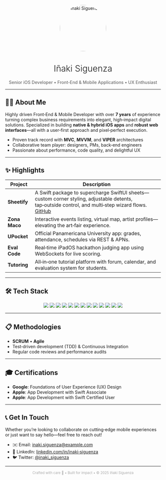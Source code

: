 <p align="center">
  <img src="https://your‑avatar.url/avatar.png" alt="Iñaki Siguenza" width="150" style="border-radius:75px;" />
</p>

<h1 align="center" style="font-weight: 300;">Iñaki Siguenza</h1>
<p align="center" style="font-weight: 500; color: #6e6e6e;">
  Senior iOS Developer • Front‑End & Mobile Applications • UX Enthusiast
</p>

---

## 👨‍💻 About Me

Highly driven Front‑End & Mobile Developer with over **7 years** of experience turning complex business requirements into elegant, high‑impact digital solutions. Specialized in building **native & hybrid iOS apps** and **robust web interfaces**—all with a user‑first approach and pixel‑perfect execution.

- Proven track record with **MVC**, **MVVM**, and **VIPER** architectures  
- Collaborative team player: designers, PMs, back‑end engineers  
- Passionate about performance, code quality, and delightful UX  

---

## ✨ Highlights

| Project         | Description                                                                                                           |
| --------------- | --------------------------------------------------------------------------------------------------------------------- |
| **Sheetify**    | A Swift package to supercharge SwiftUI sheets—custom corner styling, adjustable detents, tap‑outside control, and multi‑step wizard flows. [GitHub](https://github.com/Isiguenza/Sheetify) |
| **Zona Maco**   | Interactive events listing, virtual map, artist profiles—elevating the art‑fair experience.                          |
| **UPocket**     | Official Panamericana University app: grades, attendance, schedules via REST & APNs.                                  |
| **Eval Code**   | Real‑time iPadOS hackathon judging app using WebSockets for live scoring.                                            |
| **Tutoring**    | All‑in‑one tutorial platform with forum, calendar, and evaluation system for students.                                |

---

## 🛠️ Tech Stack

<div align="center">
  <img src="https://img.shields.io/badge/Swift-FA7343?style=flat&logo=swift&logoColor=white" /> 
  <img src="https://img.shields.io/badge/SwiftUI-2AC120?style=flat&logo=swift&logoColor=white" /> 
  <img src="https://img.shields.io/badge/Flutter-02569B?style=flat&logo=flutter&logoColor=white" /> 
  <img src="https://img.shields.io/badge/React-20232A?style=flat&logo=react&logoColor=61DAFB" /> 
  <img src="https://img.shields.io/badge/React_Native-222222?style=flat&logo=react&logoColor=61DAFB" />
  <img src="https://img.shields.io/badge/Svelte-E34F26?style=flat&logo=svelte&logoColor=white" /> 
  <img src="https://img.shields.io/badge/SvelteKit-FF3E00?style=flat&logo=svelte&logoColor=white" /> 
  <img src="https://img.shields.io/badge/Angular-DD0031?style=flat&logo=angular&logoColor=white" /> 
  <img src="https://img.shields.io/badge/JavaScript-F7DF1E?style=flat&logo=javascript&logoColor=black" /> 
  <img src="https://img.shields.io/badge/CSS-1572B6?style=flat&logo=css3&logoColor=white" /> 
  <img src="https://img.shields.io/badge/Firebase-FFCA28?style=flat&logo=firebase&logoColor=black" /> 
  <img src="https://img.shields.io/badge/CloudKit-007AFF?style=flat&logo=apple&logoColor=white" /> 
  <img src="https://img.shields.io/badge/Kotlin-0095D5?style=flat&logo=kotlin&logoColor=white" />
</div>

---

## 📋 Methodologies

- **SCRUM** • **Agile**  
- Test‑driven development (TDD) & Continuous Integration  
- Regular code reviews and performance audits  

---

## 🎓 Certifications

- **Google**: Foundations of User Experience (UX) Design  
- **Apple**: App Development with Swift Associate  
- **Apple**: App Development with Swift Certified User  

---

## 📞 Get In Touch

Whether you’re looking to collaborate on cutting‑edge mobile experiences or just want to say hello—feel free to reach out!

- ✉️ Email: [inaki.siguenza@example.com](mailto:inaki.siguenza@example.com)  
- 🔗 LinkedIn: [linkedin.com/in/inaki‑siguenza](https://www.linkedin.com/in/inaki‑siguenza)  
- 🐦 Twitter: [@inaki_siguenza](https://twitter.com/inaki_siguenza)  

---

<p align="center" style="font-size:0.8em; color:#aaa;">
  Crafted with care 🍎 • Built for impact • © 2025 Iñaki Siguenza
</p>
